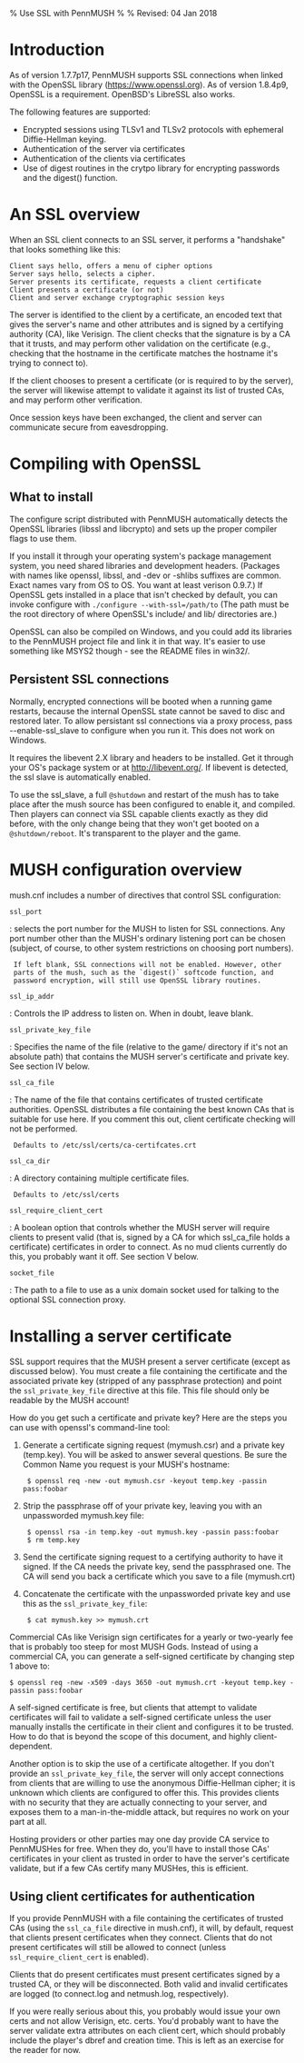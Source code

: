 % Use SSL with PennMUSH
%
% Revised: 04 Jan 2018

Introduction
============

As of version 1.7.7p17, PennMUSH supports SSL connections when linked
with the OpenSSL library (<https://www.openssl.org>). As of version 1.8.4p9, 
OpenSSL is a requirement. OpenBSD's LibreSSL also works.

The following features are supported:

* Encrypted sessions using TLSv1 and TLSv2 protocols
  with ephemeral Diffie-Hellman keying.
* Authentication of the server via certificates
* Authentication of the clients via certificates
* Use of digest routines in the crytpo library for encrypting
  passwords and the digest() function.

An SSL overview
===============

When an SSL client connects to an SSL server, it performs a
"handshake" that looks something like this:

    Client says hello, offers a menu of cipher options
    Server says hello, selects a cipher.
    Server presents its certificate, requests a client certificate
    Client presents a certificate (or not)
    Client and server exchange cryptographic session keys

The server is identified to the client by a certificate, an encoded
text that gives the server's name and other attributes and is signed
by a certifying authority (CA), like Verisign. The client checks that
the signature is by a CA that it trusts, and may perform other
validation on the certificate (e.g., checking that the hostname in the
certificate matches the hostname it's trying to connect to).

If the client chooses to present a certificate (or is required to by
the server), the server will likewise attempt to validate it against
its list of trusted CAs, and may perform other verification.

Once session keys have been exchanged, the client and server can
communicate secure from eavesdropping.

Compiling with OpenSSL
======================

What to install
---------------

The configure script distributed with PennMUSH automatically detects
the OpenSSL libraries (libssl and libcrypto) and sets up the proper
compiler flags to use them.

If you install it through your operating system's package management
system, you need shared libraries and development headers. (Packages
with names like openssl, libssl, and -dev or -shlibs suffixes are
common. Exact names vary from OS to OS. You want at least verison
0.9.7.) If OpenSSL gets installed in a place that isn't checked by
default, you can invoke configure with `./configure --with-ssl=/path/to`
(The path must be the root directory of where OpenSSL's include/ and
lib/ directories are.)

OpenSSL can also be compiled on Windows, and you could add its
libraries to the PennMUSH project file and link it in that way.  It's
easier to use something like MSYS2 though - see the README files in
win32/.

Persistent SSL connections
--------------------------

Normally, encrypted connections will be booted when a running game
restarts, because the internal OpenSSL state cannot be saved to disc
and restored later. To allow persistant ssl connections via a proxy
process, pass --enable-ssl_slave to configure when you run it. This
does not work on Windows.

It requires the libevent 2.X library and headers to be installed. Get
it through your OS's package system or at <http://libevent.org/>. If
libevent is detected, the ssl slave is automatically enabled.
 
To use the ssl_slave, a full `@shutdown` and restart of the mush has
to take place after the mush source has been configured to enable it,
and compiled. Then players can connect via SSL capable clients exactly
as they did before, with the only change being that they won't get
booted on a `@shutdown/reboot`. It's transparent to the player and the
game.

MUSH configuration overview
===========================

mush.cnf includes a number of directives that control SSL configuration:

`ssl_port`

:    selects the port number for the MUSH to listen for SSL
     connections. Any port number other than the MUSH's ordinary
     listening port can be chosen (subject, of course, to other system
     restrictions on choosing port numbers).

     If left blank, SSL connections will not be enabled. However, other
     parts of the mush, such as the `digest()` softcode function, and
     password encryption, will still use OpenSSL library routines.

`ssl_ip_addr`

:    Controls the IP address to listen on. When in doubt, leave blank.

`ssl_private_key_file`

:    Specifies the name of the file (relative to the
     game/ directory if it's not an absolute path) that contains the MUSH
     server's certificate and private key. See section IV below.

`ssl_ca_file`

:    The name of the file that contains
     certificates of trusted certificate authorities. OpenSSL distributes
     a file containing the best known CAs that is suitable for use here.
     If you comment this out, client certificate checking will not be
     performed.
     
     Defaults to /etc/ssl/certs/ca-certifcates.crt

`ssl_ca_dir`

:    A directory containing multiple certificate files.

     Defaults to /etc/ssl/certs

`ssl_require_client_cert`

:    A boolean option that controls whether
     the MUSH server will require clients to present valid (that is,
     signed by a CA for which ssl_ca_file holds a certificate)
     certificates in order to connect. As no mud clients currently do
     this, you probably want it off. See section V below.

`socket_file`

:    The path to a file to use as a unix domain socket
     used for talking to the optional SSL connection proxy.

Installing a server certificate
===============================

SSL support requires that the MUSH present a server certificate
(except as discussed below).  You must create a file containing the
certificate and the associated private key (stripped of any passphrase
protection) and point the `ssl_private_key_file` directive at this
file. This file should only be readable by the MUSH account!

How do you get such a certificate and private key? Here are the steps
  you can use with openssl's command-line tool:

1. Generate a certificate signing request (mymush.csr) and a private
   key (temp.key). You will be asked to answer several questions.
   Be sure the Common Name you request is your MUSH's hostname:

        $ openssl req -new -out mymush.csr -keyout temp.key -passin pass:foobar

2. Strip the passphrase off of your private key, leaving you with an
   unpassworded mymush.key file:
 
        $ openssl rsa -in temp.key -out mymush.key -passin pass:foobar
        $ rm temp.key

3. Send the certificate signing request to a certifying authority to
   have it signed. If the CA needs the private key, send the
   passphrased one. The CA will send you back a certificate which you
   save to a file (mymush.crt)

4. Concatenate the certificate with the unpassworded private key and
   use this as the `ssl_private_key_file`:

        $ cat mymush.key >> mymush.crt

Commercial CAs like Verisign sign certificates for a yearly or
two-yearly fee that is probably too steep for most MUSH Gods. Instead
of using a commercial CA, you can generate a self-signed certificate
by changing step 1 above to:

    $ openssl req -new -x509 -days 3650 -out mymush.crt -keyout temp.key -passin pass:foobar

A self-signed certificate is free, but clients that attempt to
validate certificates will fail to validate a self-signed certificate
unless the user manually installs the certificate in their client and
configures it to be trusted. How to do that is beyond the scope of
this document, and highly client-dependent.

Another option is to skip the use of a certificate altogether.  If you
don't provide an `ssl_private_key_file`, the server will only accept
connections from clients that are willing to use the anonymous
Diffie-Hellman cipher; it is unknown which clients are configured to
offer this. This provides clients with no security that they are
actually connecting to your server, and exposes them to a
man-in-the-middle attack, but requires no work on your part at all.

Hosting providers or other parties may one day provide CA service to
PennMUSHes for free. When they do, you'll have to install those CAs'
certificates in your client as trusted in order to have the server's
certificate validate, but if a few CAs certify many MUSHes, this is
efficient.

Using client certificates for authentication
--------------------------------------------

If you provide PennMUSH with a file containing the certificates of
trusted CAs (using the `ssl_ca_file` directive in mush.cnf), it will, by
default, request that clients present certificates when they connect.
Clients that do not present certificates will still be allowed to
connect (unless `ssl_require_client_cert` is enabled).
 
Clients that do present certificates must present certificates signed
by a trusted CA, or they will be disconnected. Both valid and invalid
certificates are logged (to connect.log and netmush.log,
respectively).

If you were really serious about this, you probably would issue your
own certs and not allow Verisign, etc. certs. You'd probably want to
have the server validate extra attributes on each client cert, which
should probably include the player's dbref and creation time. This is
left as an exercise for the reader for now.
